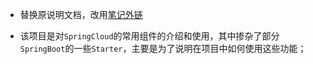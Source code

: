 * 替换原说明文档，改用[笔记外链](http://581c88a2.wiz03.com/share/s/1o78yy200k0w27GvK52Rf_O_3tOmr90rW4PM2ciPTF32gLMl)

* 该项目是对`SpringCloud`的常用组件的介绍和使用，其中掺杂了部分`SpringBoot`的一些`Starter`，主要是为了说明在项目中如何使用这些功能；
